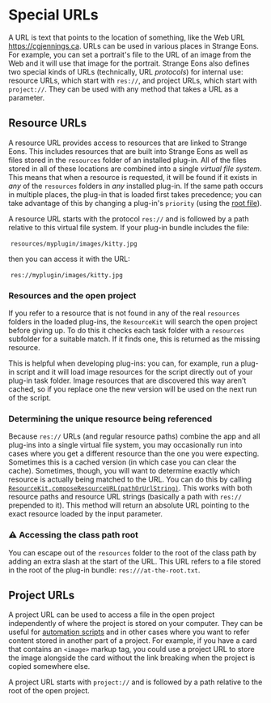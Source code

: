 # Special URLs

A URL is text that points to the location of something, like the Web URL https://cgjennings.ca. URLs can be used in various places in Strange Eons. For example, you can set a portrait's file to the URL of an image from the Web and it will use that image for the portrait. Strange Eons also defines two special kinds of URLs (technically, URL *protocols*) for internal use: resource URLs, which start with `res://`, and project URLs, which start with `project://`. They can be used with any method that takes a URL as a parameter.

## Resource URLs

A resource URL provides access to resources that are linked to Strange Eons. This includes resources that are built into Strange Eons as well as files stored in the `resources` folder of an installed plug-in. All of the files stored in all of these locations are combined into a single *virtual file system*. This means that when a resource is requested, it will be found if it exists in *any* of the `resources` folders in *any* installed plug-in. If the same path occurs in multiple places, the plug-in that is loaded first takes precedence; you can take advantage of this by changing a plug-in's `priority` (using the [root file](dm-eons-plugin.md)).

A resource URL starts with the protocol `res://` and is followed by a path relative to this virtual file system. If your plug-in bundle includes the file:

​    `resources/myplugin/images/kitty.jpg`

then you can access it with the URL:

​    `res://myplugin/images/kitty.jpg`

### Resources and the open project

If you refer to a resource that is not found in any of the real `resources` folders in the loaded plug-ins, the `ResourceKit` will search the open project before giving up. To do this it checks each task folder with a `resources` subfolder for a suitable match. If it finds one, this is returned as the missing resource.

This is helpful when developing plug-ins: you can, for example, run a plug-in script and it will load image resources for the script directly out of your plug-in task folder. Image resources that are discovered this way aren't cached, so if you replace one the new version will be used on the next run of the script.

### Determining the unique resource being referenced

Because `res://` URLs (and regular resource paths) combine the app and all plug-ins into a single virtual file system, you may occasionally run into cases where you get a different resource than the one you were expecting. Sometimes this is a cached version (in which case you can clear the cache). Sometimes, though, you will want to determine exactly which resource is actually being matched to the URL. You can do this by calling [`ResourceKit.composeResourceURL(pathOrUrlString)`](assets/javadoc/resources/ResourceKit.html#composeResourceURL). This works with both resource paths and resource URL strings (basically a path with `res://` prepended to it). This method will return an absolute URL pointing to the exact resource loaded by the input parameter.

### ⚠️ Accessing the class path root

You can escape out of the `resources` folder to the root of the class path by adding an extra slash at the start of the URL. This URL refers to a file stored in the root of the plug-in bundle: `res:///at-the-root.txt`.


## Project URLs

A project URL can be used to access a file in the open project independently of where the project is stored on your computer. They can be useful for [automation scripts](um-proj-automation.md) and in other cases where you want to refer content stored in another part of a project. For example, if you have a card that contains an `<image>` markup tag, you could use a project URL to store the image alongside the card without the link breaking when the project is copied somewhere else.

A project URL starts with `project://` and is followed by a path relative to the root of the open project.